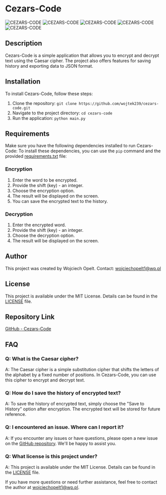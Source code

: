 # Cezars-Code
![CEZARS-CODE](https://img.shields.io/badge/cezars-code)
![CEZARS-CODE](https://img.shields.io/badge/python-project)
![CEZARS-CODE](https://img.shields.io/badge/decryptor-project)
![CEZARS-CODE](https://img.shields.io/badge/encryptor-project)
![CEZARS-CODE](https://img.shields.io/badge/Wojtek's-project)
## Description
Cezars-Code is a simple application that allows you to encrypt and decrypt text using the Caesar cipher. The project also offers features for saving history and exporting data to JSON format.

## Installation
To install Cezars-Code, follow these steps:
1. Clone the repository: `git clone https://github.com/wojtek239/cezars-code.git`
2. Navigate to the project directory: `cd cezars-code`
3. Run the application: `python main.py`

## Requirements

Make sure you have the following dependencies installed to run Cezars-Code:
To install these dependencies, you can use the `pip` command and the provided [requirements.txt](/path/to/requirements.txt) file:

### Encryption
1. Enter the word to be encrypted.
2. Provide the shift (key) - an integer.
3. Choose the encryption option.
4. The result will be displayed on the screen.
5. You can save the encrypted text to the history.

### Decryption
1. Enter the encrypted word.
2. Provide the shift (key) - an integer.
3. Choose the decryption option.
4. The result will be displayed on the screen.

## Author
This project was created by Wojciech Opelt. Contact: wojciechopelt1@wp.pl

## License
This project is available under the MIT License. Details can be found in the [LICENSE](LICENSE) file.

## Repository Link
[GitHub - Cezars-Code](https://github.com/wojtek239/cezars-code)

## FAQ

### Q: What is the Caesar cipher?
A: The Caesar cipher is a simple substitution cipher that shifts the letters of the alphabet by a fixed number of positions. In Cezars-Code, you can use this cipher to encrypt and decrypt text.

### Q: How do I save the history of encrypted text?
A: To save the history of encrypted text, simply choose the "Save to History" option after encryption. The encrypted text will be stored for future reference.

### Q: I encountered an issue. Where can I report it?
A: If you encounter any issues or have questions, please open a new issue on the [GitHub repository](https://github.com/wojtek239/cezars-code/issues). We'll be happy to assist you.

### Q: What license is this project under?
A: This project is available under the MIT License. Details can be found in the [LICENSE](LICENSE) file.

If you have more questions or need further assistance, feel free to contact the author at wojciechopelt1@wp.pl.


